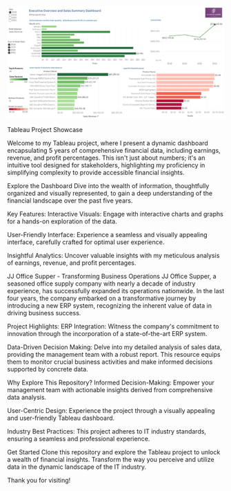 ![](https://github.com/sincerelysurya/Tableau_Project/blob/main/MiniProjectIII_Dashboard_gundu1r.png)

Tableau Project Showcase

Welcome to my Tableau project, where I present a dynamic dashboard encapsulating 5 years of comprehensive financial data, including earnings, revenue, and profit percentages. This isn't just about numbers; it's an intuitive tool designed for stakeholders, highlighting my proficiency in simplifying complexity to provide accessible financial insights.

Explore the Dashboard
Dive into the wealth of information, thoughtfully organized and visually represented, to gain a deep understanding of the financial landscape over the past five years.

Key Features:
Interactive Visuals: Engage with interactive charts and graphs for a hands-on exploration of the data.

User-Friendly Interface: Experience a seamless and visually appealing interface, carefully crafted for optimal user experience.

Insightful Analytics: Uncover valuable insights with my meticulous analysis of earnings, revenue, and profit percentages.

JJ Office Supper - Transforming Business Operations
JJ Office Supper, a seasoned office supply company with nearly a decade of industry experience, has successfully expanded its operations nationwide. In the last four years, the company embarked on a transformative journey by introducing a new ERP system, recognizing the inherent value of data in driving business success.

Project Highlights:
ERP Integration: Witness the company's commitment to innovation through the incorporation of a state-of-the-art ERP system.

Data-Driven Decision Making: Delve into my detailed analysis of sales data, providing the management team with a robust report. This resource equips them to monitor crucial business activities and make informed decisions supported by concrete data.

Why Explore This Repository?
Informed Decision-Making: Empower your management team with actionable insights derived from comprehensive data analysis.

User-Centric Design: Experience the project through a visually appealing and user-friendly Tableau dashboard.

Industry Best Practices: This project adheres to IT industry standards, ensuring a seamless and professional experience.

Get Started
Clone this repository and explore the Tableau project to unlock a wealth of financial insights. Transform the way you perceive and utilize data in the dynamic landscape of the IT industry.

Thank you for visiting!

